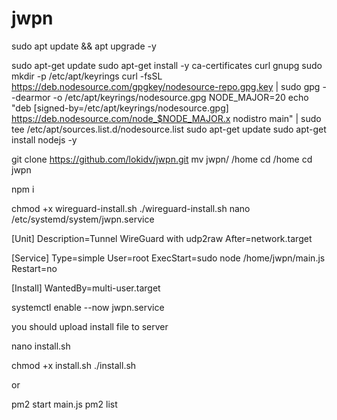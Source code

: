 # jwpn

sudo apt update && apt upgrade -y




sudo apt-get update
sudo apt-get install -y ca-certificates curl gnupg
sudo mkdir -p /etc/apt/keyrings
curl -fsSL https://deb.nodesource.com/gpgkey/nodesource-repo.gpg.key | sudo gpg --dearmor -o /etc/apt/keyrings/nodesource.gpg
NODE_MAJOR=20
echo "deb [signed-by=/etc/apt/keyrings/nodesource.gpg] https://deb.nodesource.com/node_$NODE_MAJOR.x nodistro main" | sudo tee /etc/apt/sources.list.d/nodesource.list
sudo apt-get update
sudo apt-get install nodejs -y




git clone https://github.com/lokidv/jwpn.git
mv jwpn/ /home
cd /home
cd jwpn




npm i

chmod +x wireguard-install.sh
./wireguard-install.sh
nano /etc/systemd/system/jwpn.service

[Unit]
Description=Tunnel WireGuard with udp2raw
After=network.target

[Service]
Type=simple
User=root
ExecStart=sudo node /home/jwpn/main.js
Restart=no

[Install]
WantedBy=multi-user.target

systemctl enable --now jwpn.service 


you should upload install file to server

nano install.sh

chmod +x install.sh
./install.sh

or


pm2 start main.js
pm2 list

